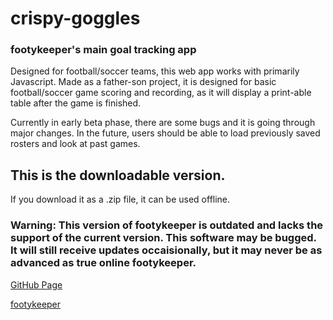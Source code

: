 # crispy-goggles
### footykeeper's main goal tracking app

Designed for football/soccer teams, this web app works with primarily Javascript. Made as a father-son project, it is designed for basic football/soccer game scoring and recording, as it will display a print-able table after the game is finished.

Currently in early beta phase, there are some bugs and it is going through major changes. In the future, users should be able to load previously saved rosters and look at past games.

## This is the downloadable version.

If you download it as a .zip file, it can be used offline.

### Warning: This version of footykeeper is outdated and lacks the support of the current version. This software may be bugged. It will still receive updates occaisionally, but it may never be as advanced as true online footykeeper.

[GitHub Page](https://footykeeper.github.io/crispy-goggles/)

[footykeeper](http://footykeeper.com)

